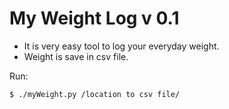# My Weight Log v 0.1

- It is very easy tool to log your everyday weight. 
- Weight is save in csv file. 

Run:

```sh
$ ./myWeight.py /location to csv file/
```
